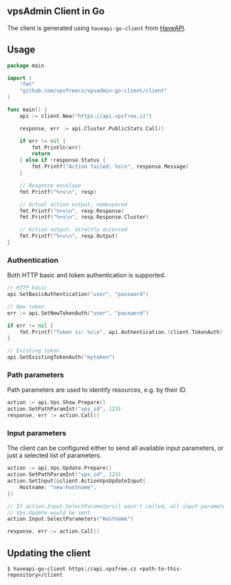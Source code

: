vpsAdmin Client in Go
---------------------
The client is generated using `haveapi-go-client` from
[HaveAPI](https://github.com/vpsfreecz/haveapi).

## Usage
```go
package main

import (
	"fmt"
	"github.com/vpsfreecz/vpsadmin-go-client/client"
)

func main() {
	api := client.New("https://api.vpsfree.cz")

	response, err := api.Cluster.PublicStats.Call()

	if err != nil {
		fmt.Println(err)
		return
	} else if !response.Status {
		fmt.Printf("Action failed: %s\n", response.Message)
	}

	// Response envelope
	fmt.Printf("%+v\n", resp)

	// Actual action output, namespaced
	fmt.Printf("%+v\n", resp.Response)
	fmt.Printf("%+v\n", resp.Response.Cluster)

	// Action output, directly accessed
	fmt.Printf("%+v\n", resp.Output)
}
```

### Authentication
Both HTTP basic and token authentication is supported.

```go
// HTTP basic
api.SetBasicAuthentication("user", "password")

// New token
err := api.SetNewTokenAuth("user", "password")

if err != nil {
	fmt.Printf("Token is: %s\n", api.Authentication.(client.TokenAuth).Token)
}

// Existing token
api.SetExistingTokenAuth("mytoken")
```

### Path parameters
Path parameters are used to identify resources, e.g. by their ID.

```go
action := api.Vps.Show.Prepare()
action.SetPathParamInt("vps_id", 123)
response, err := action.Call()
```

### Input parameters
The client can be configured either to send all available input parameters, or
just a selected list of parameters.

```go
action := api.Vps.Update.Prepare()
action.SetPathParamInt("vps_id", 123)
action.SetInput(&client.ActionVpsUpdateInput{
	Hostname: "new-hostname",
})

// If action.Input.SelectParameters() wasn't called, all input parameters for
// Vps.Update would be sent
action.Input.SelectParameters("Hostname")

response, err := action.Call()
```

## Updating the client
```
$ haveapi-go-client https://api.vpsfree.cz <path-to-this-repository>/client
```
